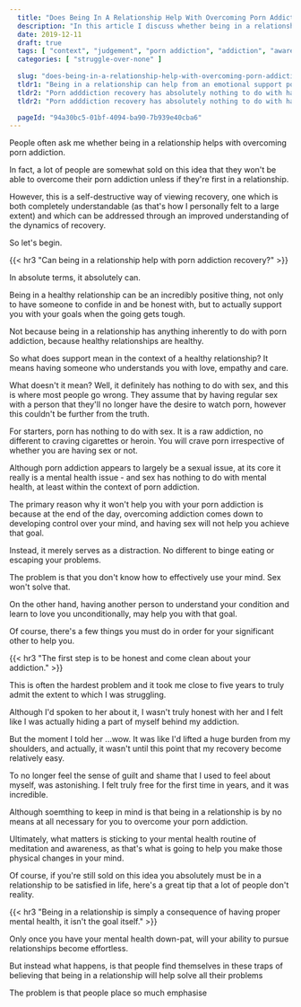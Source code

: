 ```yaml
---
  title: "Does Being In A Relationship Help With Overcoming Porn Addiction?"
  description: "In this article I discuss whether being in a relationship can help with your porn addiction recovery."
  date: 2019-12-11
  draft: true
  tags: [ "context", "judgement", "porn addiction", "addiction", "awareness", "awareness exercises", "perspective", "nofap", "neverfap", "neverfap deluxe" ]
  categories: [ "struggle-over-none" ]
  
  slug: "does-being-in-a-relationship-help-with-overcoming-porn-addiction"
  tldr1: "Being in a relationship can help from an emotional support point of view."
  tldr2: "Porn adddiction recovery has absolutely nothing to do with haivng regular sex."
  tldr2: "Porn adddiction recovery has absolutely nothing to do with haivng regular sex."

  pageId: "94a30bc5-01bf-4094-ba90-7b939e40cba6"
---
```



<!-- ENDING NEEDS FINISH -->

People often ask me whether being in a relationship helps with overcoming porn addiction.

In fact, a lot of people are somewhat sold on this idea that they won't be able to overcome their porn addiction unless if they're first in a relationship.

However, this is a self-destructive way of viewing recovery, one which is both completely understandable (as that's how I personally felt to a large extent) and which can be addressed through an improved understanding of the dynamics of recovery. 

So let's begin.


{{< hr3 "Can being in a relationship help with porn addiction recovery?" >}}


In absolute terms, it absolutely can.

Being in a healthy relationship can be an incredibly positive thing, not only to have someone to confide in and be honest with, but to actually support you with your goals when the going gets tough.

Not because being in a relationship has anything inherently to do with porn addiction, because healthy relationships are healthy. 

So what does support mean in the context of a healthy relationship? It means having someone who understands you with love, empathy and care. 

What doesn't it mean? Well, it definitely has nothing to do with sex, and this is where most people go wrong. They assume that by having regular sex with a person that they'll no longer have the desire to watch porn, however this couldn't be further from the truth.

For starters, porn has nothing to do with sex. It is a raw addiction, no different to craving cigarettes or heroin. You will crave porn irrespective of whether you are having sex or not.

Although porn addiction appears to largely be a sexual issue, at its core it really is a mental health issue - and sex has nothing to do with mental health, at least within the context of porn addiction.

The primary reason why it won't help you with your porn addiction is because at the end of the day, overcoming addiction comes down to developing control over your mind, and having sex will not help you achieve that goal.

Instead, it merely serves as a distraction. No different to binge eating or escaping your problems.

The problem is that you don't know how to effectively use your mind. Sex won't solve that.

On the other hand, having another person to understand your condition and learn to love you unconditionally, may help you with that goal. 

Of course, there's a few things you must do in order for your significant other to help you.


{{< hr3 "The first step is to be honest and come clean about your addiction." >}}


This is often the hardest problem and it took me close to five years to truly admit the extent to which I was struggling. 

Although I'd spoken to her about it, I wasn't truly honest with her and I felt like I was actually hiding a part of myself behind my addiction.

But the moment I told her ...wow. It was like I'd lifted a huge burden from my shoulders, and actually, it wasn't until this point that my recovery become relatively easy.

To no longer feel the sense of guilt and shame that I used to feel about myself, was astonishing. I felt truly free for the first time in years, and it was incredible.

Although soemthing to keep in mind is that being in a relationship is by no means at all necessary for you to overcome your porn addiction.

Ultimately, what matters is sticking to your mental health routine of meditation and awareness, as that's what is going to help you make those physical changes in your mind.

Of course, if you're still sold on this idea you absolutely must be in a relationship to be satisfied in life, here's a great tip that a lot of people don't reality. 


{{< hr3 "Being in a relationship is simply a consequence of having proper mental health, it isn't the goal itself." >}}


Only once you have your mental health down-pat, will your ability to pursue relationships become effortless.

But instead what happens, is that people find themselves in these traps of believing that being in a relationship will help solve all their problems

The problem is that people place so much emphasise






